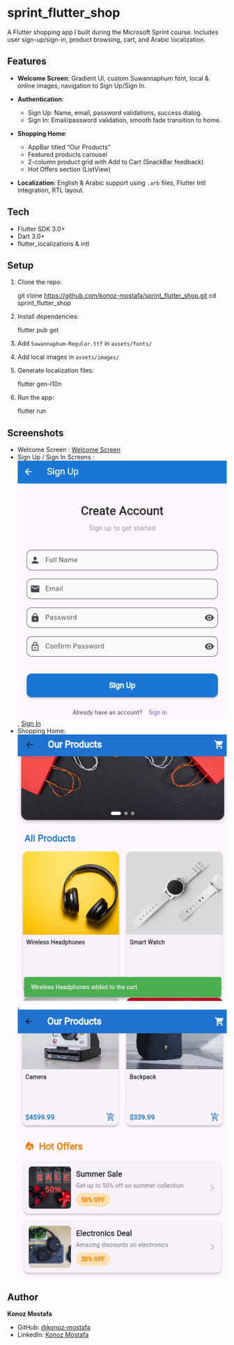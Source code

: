 # sprint_flutter_shop

A Flutter shopping app I built during the Microsoft Sprint course. Includes user sign-up/sign-in, product browsing, cart, and Arabic localization.

## Features

* **Welcome Screen**: Gradient UI, custom Suwannaphum font, local & online images, navigation to Sign Up/Sign In.
* **Authentication**:

  * Sign Up: Name, email, password validations, success dialog.
  * Sign In: Email/password validation, smooth fade transition to home.
* **Shopping Home**:

  * AppBar titled “Our Products”
  * Featured products carousel
  * 2-column product grid with Add to Cart (SnackBar feedback)
  * Hot Offers section (ListView)
* **Localization**: English & Arabic support using `.arb` files, Flutter Intl integration, RTL layout.

## Tech

* Flutter SDK 3.0+
* Dart 3.0+
* flutter_localizations & intl

## Setup

1. Clone the repo:

   git clone https://github.com/konoz-mostafa/sprint_flutter_shop.git
   cd sprint_flutter_shop

2. Install dependencies:

   flutter pub get

3. Add `Suwannaphum-Regular.ttf` in `assets/fonts/`
4. Add local images in `assets/images/`
5. Generate localization files:

   flutter gen-l10n
   
6. Run the app:

   flutter run
  

## Screenshots

* Welcome Screen : [Welcome Screen](assets/images/welcome_screen.png)
* Sign Up / Sign In Screens : ![Sign Up](assets/images/signup_screen.png) , [Sign In](assets/images/signin_screen.png)
* Shopping Home: ![Shopping Home](assets/images/shopping_home.png) ,![hot offers](assets/images/hot_offers.png)

## Author

**Konoz Mostafa**

* GitHub: [@konoz-mostafa](https://github.com/konoz-mostafa)
* LinkedIn: [Konoz Mostafa](https://www.linkedin.com/in/konoz-mostafa-b283aa320)

